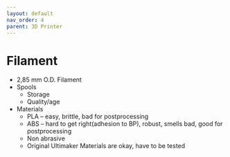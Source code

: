 ```yaml
---
layout: default
nav_order: 4
parent: 3D Printer
---
```


# Filament

* 2,85 mm O.D. Filament
* Spools
  * Storage
  * Quality/age
* Materials
  * PLA – easy, brittle, bad for postprocessing
  * ABS – hard to get right(adhesion to BP), robust, smells bad, good for postprocessing
  * Non abrasive
  * Original Ultimaker Materials are okay, have to be tested
